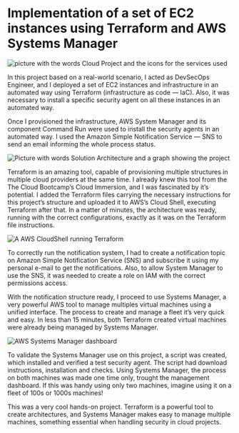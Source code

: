 # Implementation of a set of EC2 instances using Terraform and AWS Systems Manager
![picture with the words Cloud Project and the icons for the services used](https://miro.medium.com/v2/resize:fit:720/format:webp/0*VIHlo2__EsvElB78.jpg)

In this project based on a real-world scenario, I acted as DevSecOps Engineer, and I deployed a set of EC2 instances and infrastructure in an automated way using 
Terraform (infrastructure as code — IaC). Also, it was necessary to install a specific security agent on all these instances in an automated way.

Once I provisioned the infrastructure, AWS System Manager and its component Command Run were used to install the security agents in an automated way. I used the 
Amazon Simple Notification Service — SNS to send an email informing the whole process status.

![Picture with words Solution Architecture and a graph showing the project](https://miro.medium.com/v2/resize:fit:720/format:webp/0*qBjwiDK4xQIMvJaC.jpg)

Terraform is an amazing tool, capable of provisioning multiple structures in multiple cloud providers at the same time. I already knew this tool from the 
The Cloud Bootcamp’s Cloud Immersion, and I was fascinated by it’s potential. I added the Terraform files carrying the necessary instructions for this project’s
structure and uploaded it to AWS’s Cloud Shell, executing Terraform after that. In a matter of minutes, the architecture was ready, running with the correct 
configurations, exactly as it was on the Terraform file instructions.

![A AWS CloudShell running Terraform](https://miro.medium.com/v2/resize:fit:720/format:webp/0*AYpUGZIMrS2C2tMH.jpeg)

To correctly run the notification system, I had to create a notification topic on Amazon Simple Notification Service (SNS) and subscribe it using my personal
e-mail to get the notifications. Also, to allow System Manager to use the SNS, it was needed to create a role on IAM with the correct permissions access.

With the notification structure ready, I proceed to use Systems Manager, a very powerful AWS tool to manage multiples virtual machines using a unified interface. 
The process to create and manage a fleet it’s very quick and easy. In less than 15 minutes, both Terraform created virtual machines were already 
being managed by Systems Manager.

![AWS Systems Manager dashboard](https://miro.medium.com/v2/resize:fit:720/format:webp/0*d9ph_0qFYLOnphyJ.jpeg)

To validate the Systems Manager use on this project, a script was created, which installed and verified a test security agent. The script had download instructions, 
installation and checks. Using Systems Manager, the process on both machines was made one time only, trought the management dashboard. If this was handy using only
two machines, imagine using it on a fleet of 100s or 1000s machines!

This was a very cool hands-on project. Terraform is a powerful tool to create architectures, and Systems Manager makes easy to manage multiple machines, 
something essential when handling security in cloud projects.


